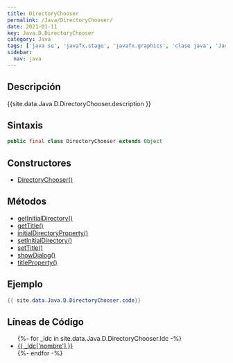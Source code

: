 ```yaml
---
title: DirectoryChooser
permalink: /Java/DirectoryChooser/
date: 2021-01-11
key: Java.D.DirectoryChooser
category: Java
tags: ['java se', 'javafx.stage', 'javafx.graphics', 'clase java', 'JavaFX 2.1']
sidebar: 
  nav: java
---
```


## Descripción
{{site.data.Java.D.DirectoryChooser.description }}

## Sintaxis
~~~java
public final class DirectoryChooser extends Object
~~~

## Constructores
* [DirectoryChooser()](/Java/DirectoryChooser/DirectoryChooser/)

## Métodos
* [getInitialDirectory()](/Java/DirectoryChooser/getInitialDirectory/)
* [getTitle()](/Java/DirectoryChooser/getTitle/)
* [initialDirectoryProperty()](/Java/DirectoryChooser/initialDirectoryProperty/)
* [setInitialDirectory()](/Java/DirectoryChooser/setInitialDirectory/)
* [setTitle()](/Java/DirectoryChooser/setTitle/)
* [showDialog()](/Java/DirectoryChooser/showDialog/)
* [titleProperty()](/Java/DirectoryChooser/titleProperty/)

## Ejemplo
~~~java
{{ site.data.Java.D.DirectoryChooser.code}}
~~~

## Líneas de Código
<ul>
{%- for _ldc in site.data.Java.D.DirectoryChooser.ldc -%}
   <li>
       <a href="{{_ldc['url'] }}">{{ _ldc['nombre'] }}</a>
   </li>
{%- endfor -%}
</ul>
